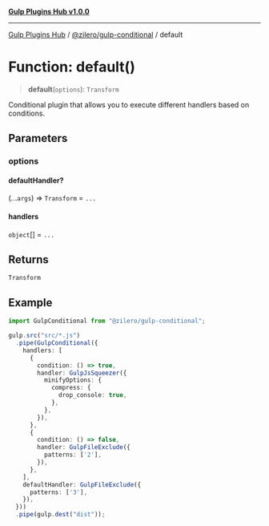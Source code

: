 [**Gulp Plugins Hub v1.0.0**](../../../README.md)

***

[Gulp Plugins Hub](../../../packages.md) / [@zilero/gulp-conditional](../README.md) / default

# Function: default()

> **default**(`options`): `Transform`

Conditional plugin that allows you to execute different handlers based on conditions.

## Parameters

### options

#### defaultHandler?

(...`args`) => `Transform` = `...`

#### handlers

`object`[] = `...`

## Returns

`Transform`

## Example

```ts
import GulpConditional from "@zilero/gulp-conditional";

gulp.src("src/*.js")
  .pipe(GulpConditional({
    handlers: [
      {
        condition: () => true,
        handler: GulpJsSqueezer({
          minifyOptions: {
            compress: {
              drop_console: true,
            },
          },
        }),
      },
      {
        condition: () => false,
        handler: GulpFileExclude({
          patterns: ['2'],
        }),
      },
    ],
    defaultHandler: GulpFileExclude({
      patterns: ['3'],
    }),
  }))
  .pipe(gulp.dest("dist"));
```
